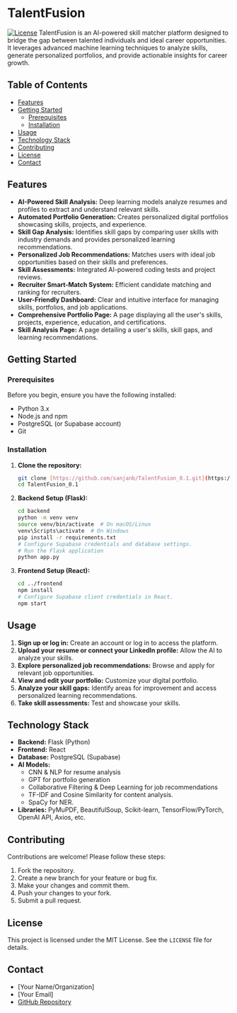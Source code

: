 # TalentFusion

[![License](https://img.shields.io/badge/License-MIT-blue.svg)](LICENSE) TalentFusion is an AI-powered skill matcher platform designed to bridge the gap between talented individuals and ideal career opportunities. It leverages advanced machine learning techniques to analyze skills, generate personalized portfolios, and provide actionable insights for career growth.

## Table of Contents

- [Features](#features)
- [Getting Started](#getting-started)
  - [Prerequisites](#prerequisites)
  - [Installation](#installation)
- [Usage](#usage)
- [Technology Stack](#technology-stack)
- [Contributing](#contributing)
- [License](#license)
- [Contact](#contact)

## Features

- **AI-Powered Skill Analysis:** Deep learning models analyze resumes and profiles to extract and understand relevant skills.
- **Automated Portfolio Generation:** Creates personalized digital portfolios showcasing skills, projects, and experience.
- **Skill Gap Analysis:** Identifies skill gaps by comparing user skills with industry demands and provides personalized learning recommendations.
- **Personalized Job Recommendations:** Matches users with ideal job opportunities based on their skills and preferences.
- **Skill Assessments:** Integrated AI-powered coding tests and project reviews.
- **Recruiter Smart-Match System:** Efficient candidate matching and ranking for recruiters.
- **User-Friendly Dashboard:** Clear and intuitive interface for managing skills, portfolios, and job applications.
- **Comprehensive Portfolio Page:** A page displaying all the user's skills, projects, experience, education, and certifications.
- **Skill Analysis Page:** A page detailing a user's skills, skill gaps, and learning recommendations.

## Getting Started

### Prerequisites

Before you begin, ensure you have the following installed:

- Python 3.x
- Node.js and npm
- PostgreSQL (or Supabase account)
- Git

### Installation

1.  **Clone the repository:**

    ```bash
    git clone [https://github.com/sanjanb/TalentFusion_0.1.git](https://www.google.com/search?q=https://github.com/sanjanb/TalentFusion_0.1.git)
    cd TalentFusion_0.1
    ```

2.  **Backend Setup (Flask):**

    ```bash
    cd backend
    python -m venv venv
    source venv/bin/activate  # On macOS/Linux
    venv\Scripts\activate  # On Windows
    pip install -r requirements.txt
    # Configure Supabase credentials and database settings.
    # Run the Flask application
    python app.py
    ```

3.  **Frontend Setup (React):**

    ```bash
    cd ../frontend
    npm install
    # Configure Supabase client credentials in React.
    npm start
    ```

## Usage

1.  **Sign up or log in:** Create an account or log in to access the platform.
2.  **Upload your resume or connect your LinkedIn profile:** Allow the AI to analyze your skills.
3.  **Explore personalized job recommendations:** Browse and apply for relevant job opportunities.
4.  **View and edit your portfolio:** Customize your digital portfolio.
5.  **Analyze your skill gaps:** Identify areas for improvement and access personalized learning recommendations.
6.  **Take skill assessments:** Test and showcase your skills.

## Technology Stack

- **Backend:** Flask (Python)
- **Frontend:** React
- **Database:** PostgreSQL (Supabase)
- **AI Models:**
  - CNN & NLP for resume analysis
  - GPT for portfolio generation
  - Collaborative Filtering & Deep Learning for job recommendations
  - TF-IDF and Cosine Similarity for content analysis.
  - SpaCy for NER.
- **Libraries:** PyMuPDF, BeautifulSoup, Scikit-learn, TensorFlow/PyTorch, OpenAI API, Axios, etc.

## Contributing

Contributions are welcome! Please follow these steps:

1.  Fork the repository.
2.  Create a new branch for your feature or bug fix.
3.  Make your changes and commit them.
4.  Push your changes to your fork.
5.  Submit a pull request.

## License

This project is licensed under the MIT License. See the `LICENSE` file for details.

## Contact

- [Your Name/Organization]
- [Your Email]
- [GitHub Repository](https://github.com/sanjanb/TalentFusion_0.1)
